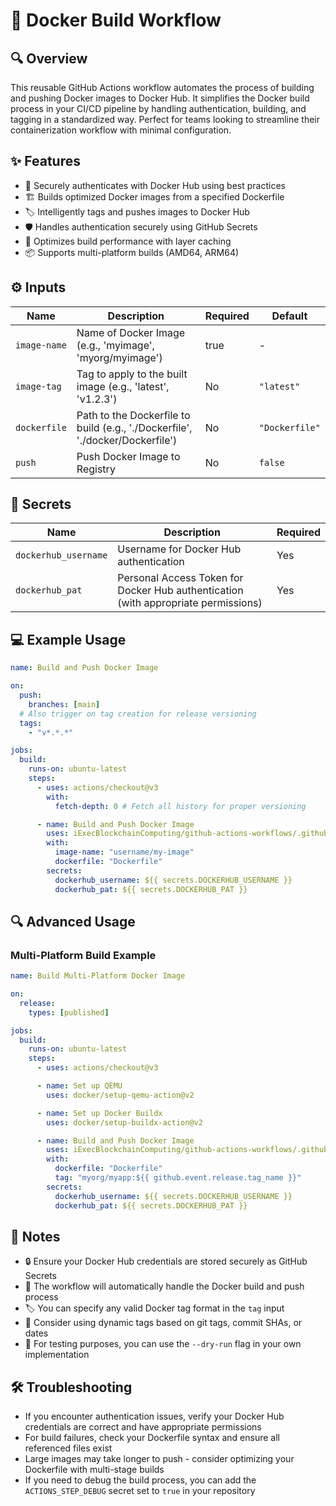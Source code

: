# 🐳 Docker Build Workflow

## 🔍 Overview

This reusable GitHub Actions workflow automates the process of building and pushing Docker images to Docker Hub. It simplifies the Docker build process in your CI/CD pipeline by handling authentication, building, and tagging in a standardized way. Perfect for teams looking to streamline their containerization workflow with minimal configuration.

## ✨ Features

- 🔐 Securely authenticates with Docker Hub using best practices
- 🏗️ Builds optimized Docker images from a specified Dockerfile
- 🏷️ Intelligently tags and pushes images to Docker Hub
- 🛡️ Handles authentication securely using GitHub Secrets
- 🚀 Optimizes build performance with layer caching
- 📦 Supports multi-platform builds (AMD64, ARM64)

## ⚙️ Inputs

| Name         | Description                                                                   | Required | Default        |
| ------------ | ----------------------------------------------------------------------------- | -------- | -------------- |
| `image-name` | Name of Docker Image (e.g., 'myimage', 'myorg/myimage')                       | true     | -              |
| `image-tag`  | Tag to apply to the built image (e.g., 'latest', 'v1.2.3')                    | No       | `"latest"`     |
| `dockerfile` | Path to the Dockerfile to build (e.g., './Dockerfile', './docker/Dockerfile') | No       | `"Dockerfile"` |
| `push`       | Push Docker Image to Registry                                                 | No       | `false`        |

## 🔐 Secrets

| Name                 | Description                                                                        | Required |
| -------------------- | ---------------------------------------------------------------------------------- | -------- |
| `dockerhub_username` | Username for Docker Hub authentication                                             | Yes      |
| `dockerhub_pat`      | Personal Access Token for Docker Hub authentication (with appropriate permissions) | Yes      |

## 💻 Example Usage

```yaml
name: Build and Push Docker Image

on:
  push:
    branches: [main]
  # Also trigger on tag creation for release versioning
  tags:
    - "v*.*.*"

jobs:
  build:
    runs-on: ubuntu-latest
    steps:
      - uses: actions/checkout@v3
        with:
          fetch-depth: 0 # Fetch all history for proper versioning

      - name: Build and Push Docker Image
        uses: iExecBlockchainComputing/github-actions-workflows/.github/workflows/docker-build.yml@docker-build-v2.2.0
        with:
          image-name: "username/my-image"
          dockerfile: "Dockerfile"
        secrets:
          dockerhub_username: ${{ secrets.DOCKERHUB_USERNAME }}
          dockerhub_pat: ${{ secrets.DOCKERHUB_PAT }}
```

## 🔍 Advanced Usage

### Multi-Platform Build Example

```yaml
name: Build Multi-Platform Docker Image

on:
  release:
    types: [published]

jobs:
  build:
    runs-on: ubuntu-latest
    steps:
      - uses: actions/checkout@v3

      - name: Set up QEMU
        uses: docker/setup-qemu-action@v2

      - name: Set up Docker Buildx
        uses: docker/setup-buildx-action@v2

      - name: Build and Push Docker Image
        uses: iExecBlockchainComputing/github-actions-workflows/.github/workflows/docker-build.yml@docker-build-v2.2.0
        with:
          dockerfile: "Dockerfile"
          tag: "myorg/myapp:${{ github.event.release.tag_name }}"
        secrets:
          dockerhub_username: ${{ secrets.DOCKERHUB_USERNAME }}
          dockerhub_pat: ${{ secrets.DOCKERHUB_PAT }}
```

## 📝 Notes

- 🔒 Ensure your Docker Hub credentials are stored securely as GitHub Secrets
- 🔄 The workflow will automatically handle the Docker build and push process
- 🏷️ You can specify any valid Docker tag format in the `tag` input
- 📅 Consider using dynamic tags based on git tags, commit SHAs, or dates
- 🧪 For testing purposes, you can use the `--dry-run` flag in your own implementation

## 🛠️ Troubleshooting

- If you encounter authentication issues, verify your Docker Hub credentials are correct and have appropriate permissions
- For build failures, check your Dockerfile syntax and ensure all referenced files exist
- Large images may take longer to push - consider optimizing your Dockerfile with multi-stage builds
- If you need to debug the build process, you can add the `ACTIONS_STEP_DEBUG` secret set to `true` in your repository
